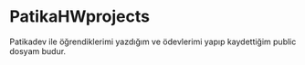 # PatikaHWprojects
Patikadev ile öğrendiklerimi yazdığım ve ödevlerimi yapıp kaydettiğim public dosyam budur. 